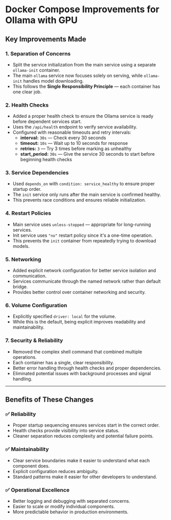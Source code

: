 # Docker Compose Improvements for Ollama with GPU

## Key Improvements Made

### 1. Separation of Concerns

- Split the service initialization from the main service using a separate `ollama-init` container.
- The main `ollama` service now focuses solely on serving, while `ollama-init` handles model downloading.
- This follows the **Single Responsibility Principle** — each container has one clear job.

### 2. Health Checks

- Added a proper health check to ensure the Ollama service is ready before dependent services start.
- Uses the `/api/health` endpoint to verify service availability.
- Configured with reasonable timeouts and retry intervals:
  - **interval:** `30s` — Check every 30 seconds
  - **timeout:** `10s` — Wait up to 10 seconds for response
  - **retries:** `3` — Try 3 times before marking as unhealthy
  - **start_period:** `30s` — Give the service 30 seconds to start before beginning health checks

### 3. Service Dependencies

- Used `depends_on` with `condition: service_healthy` to ensure proper startup order.
- The `init` service only runs after the main service is confirmed healthy.
- This prevents race conditions and ensures reliable initialization.

### 4. Restart Policies

- Main service uses `unless-stopped` — appropriate for long-running services.
- Init service uses `"no"` restart policy since it's a one-time operation.
- This prevents the `init` container from repeatedly trying to download models.

### 5. Networking

- Added explicit network configuration for better service isolation and communication.
- Services communicate through the named network rather than default bridge.
- Provides better control over container networking and security.

### 6. Volume Configuration

- Explicitly specified `driver: local` for the volume.
- While this is the default, being explicit improves readability and maintainability.

### 7. Security & Reliability

- Removed the complex shell command that combined multiple operations.
- Each container has a single, clear responsibility.
- Better error handling through health checks and proper dependencies.
- Eliminated potential issues with background processes and signal handling.

---

## Benefits of These Changes

### ✅ Reliability

- Proper startup sequencing ensures services start in the correct order.
- Health checks provide visibility into service status.
- Cleaner separation reduces complexity and potential failure points.

### ✅ Maintainability

- Clear service boundaries make it easier to understand what each component does.
- Explicit configuration reduces ambiguity.
- Standard patterns make it easier for other developers to understand.

### ✅ Operational Excellence

- Better logging and debugging with separated concerns.
- Easier to scale or modify individual components.
- More predictable behavior in production environments.
